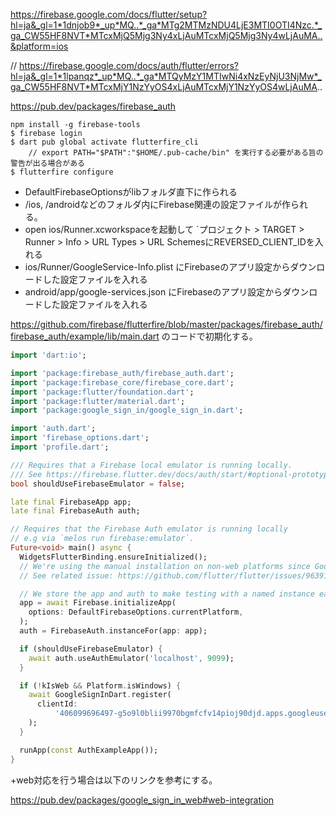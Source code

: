 https://firebase.google.com/docs/flutter/setup?hl=ja&_gl=1*1dnjob9*_up*MQ..*_ga*MTg2MTMzNDU4LjE3MTI0OTI4Nzc.*_ga_CW55HF8NVT*MTcxMjQ5Mjg3Ny4xLjAuMTcxMjQ5Mjg3Ny4wLjAuMA..&platform=ios

// https://firebase.google.com/docs/auth/flutter/errors?hl=ja&_gl=1*1lpanqz*_up*MQ..*_ga*MTQyMzY1MTIwNi4xNzEyNjU3NjMw*_ga_CW55HF8NVT*MTcxMjY1NzYyOS4xLjAuMTcxMjY1NzYyOS4wLjAuMA..

https://pub.dev/packages/firebase_auth

```
npm install -g firebase-tools
$ firebase login
$ dart pub global activate flutterfire_cli
    // export PATH="$PATH":"$HOME/.pub-cache/bin" を実行する必要がある旨の警告が出る場合がある
$ flutterfire configure
```

- DefaultFirebaseOptionsがlibフォルダ直下に作られる
- /ios, /androidなどのフォルダ内にFirebase関連の設定ファイルが作られる。
- open ios/Runner.xcworkspaceを起動して `プロジェクト > TARGET > Runner > Info > URL Types > URL SchemesにREVERSED_CLIENT_IDを入れる
- ios/Runner/GoogleService-Info.plist にFirebaseのアプリ設定からダウンロードした設定ファイルを入れる
- android/app/google-services.json にFirebaseのアプリ設定からダウンロードした設定ファイルを入れる

https://github.com/firebase/flutterfire/blob/master/packages/firebase_auth/firebase_auth/example/lib/main.dart
のコードで初期化する。

```main.dart
import 'dart:io';

import 'package:firebase_auth/firebase_auth.dart';
import 'package:firebase_core/firebase_core.dart';
import 'package:flutter/foundation.dart';
import 'package:flutter/material.dart';
import 'package:google_sign_in/google_sign_in.dart';

import 'auth.dart';
import 'firebase_options.dart';
import 'profile.dart';

/// Requires that a Firebase local emulator is running locally.
/// See https://firebase.flutter.dev/docs/auth/start/#optional-prototype-and-test-with-firebase-local-emulator-suite
bool shouldUseFirebaseEmulator = false;

late final FirebaseApp app;
late final FirebaseAuth auth;

// Requires that the Firebase Auth emulator is running locally
// e.g via `melos run firebase:emulator`.
Future<void> main() async {
  WidgetsFlutterBinding.ensureInitialized();
  // We're using the manual installation on non-web platforms since Google sign in plugin doesn't yet support Dart initialization.
  // See related issue: https://github.com/flutter/flutter/issues/96391

  // We store the app and auth to make testing with a named instance easier.
  app = await Firebase.initializeApp(
    options: DefaultFirebaseOptions.currentPlatform,
  );
  auth = FirebaseAuth.instanceFor(app: app);

  if (shouldUseFirebaseEmulator) {
    await auth.useAuthEmulator('localhost', 9099);
  }

  if (!kIsWeb && Platform.isWindows) {
    await GoogleSignInDart.register(
      clientId:
          '406099696497-g5o9l0blii9970bgmfcfv14pioj90djd.apps.googleusercontent.com',
    );
  }

  runApp(const AuthExampleApp());
}
```

+web対応を行う場合は以下のリンクを参考にする。

https://pub.dev/packages/google_sign_in_web#web-integration